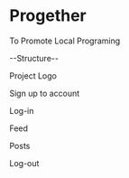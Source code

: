 # Progether
To Promote Local Programing


--Structure--

Project Logo

Sign up to account

Log-in

Feed

Posts

Log-out

